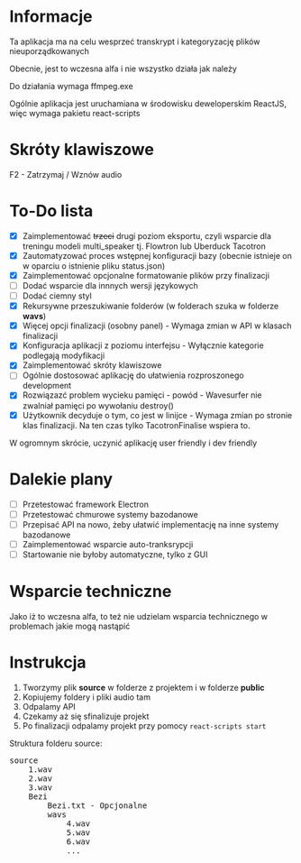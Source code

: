 # Informacje
Ta aplikacja ma na celu wesprzeć transkrypt i kategoryzację plików nieuporządkowanych

Obecnie, jest to wczesna alfa i nie wszystko działa jak należy

Do działania wymaga ffmpeg.exe

Ogólnie aplikacja jest uruchamiana w środowisku deweloperskim ReactJS, więc wymaga pakietu react-scripts

# Skróty klawiszowe
F2 - Zatrzymaj / Wznów audio

# To-Do lista
- [x] Zaimplementować ~~trzeci~~ drugi poziom eksportu, czyli wsparcie dla treningu modeli multi_speaker tj. Flowtron lub Uberduck Tacotron
- [x] Zautomatyzować proces wstępnej konfiguracji bazy (obecnie istnieje on w oparciu o istnienie pliku status.json)
- [x] Zaimplementować opcjonalne formatowanie plików przy finalizacji
- [ ] Dodać wsparcie dla innnych wersji językowych
- [ ] Dodać ciemny styl
- [x] Rekursywne przeszukiwanie folderów (w folderach szuka w folderze **wavs**)
- [x] Więcej opcji finalizacji (osobny panel) - Wymaga zmian w API w klasach finalizacji
- [x] Konfiguracja aplikacji z poziomu interfejsu - Wyłącznie kategorie podlegają modyfikacji
- [x] Zaimplementować skróty klawiszowe
- [ ] Ogólnie dostosować aplikację do ułatwienia rozproszonego development
- [x] Rozwiązazć problem wycieku pamięci - powód - Wavesurfer nie zwalniał pamięci po wywołaniu destroy()
- [x] Użytkownik decyduje o tym, co jest w linijce - Wymaga zmian po stronie klas finalizacji. Na ten czas tylko TacotronFinalise wspiera to.

W ogromnym skrócie, uczynić aplikację user friendly i dev friendly

# Dalekie plany
- [ ] Przetestować framework Electron
- [ ] Przetestować chmurowe systemy bazodanowe
- [ ] Przepisać API na nowo, żeby ułatwić implementację na inne systemy bazodanowe
- [ ] Zaimplementować wsparcie auto-tranksrypcji
- [ ] Startowanie nie byłoby automatyczne, tylko z GUI
# Wsparcie techniczne
Jako iż to wczesna alfa, to też nie udzielam wsparcia technicznego w problemach jakie mogą nastąpić

# Instrukcja
1. Tworzymy plik **source** w folderze z projektem i w folderze **public**
2. Kopiujemy foldery i pliki audio tam
3. Odpalamy API
4. Czekamy aż się sfinalizuje projekt
5. Po finalizacji odpalamy projekt przy pomocy `react-scripts start`

Struktura folderu source:
<pre>source
    1.wav
    2.wav
    3.wav
    Bezi
        Bezi.txt - Opcjonalne
        wavs
            4.wav
            5.wav
            6.wav
            ...
</pre>
